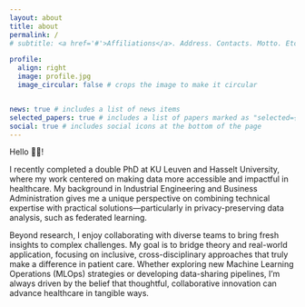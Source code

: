 ```yaml
---
layout: about
title: about
permalink: /
# subtitle: <a href='#'>Affiliations</a>. Address. Contacts. Motto. Etc.

profile:
  align: right
  image: profile.jpg
  image_circular: false # crops the image to make it circular


news: true # includes a list of news items
selected_papers: true # includes a list of papers marked as "selected={true}"
social: true # includes social icons at the bottom of the page
---
```


Hello 👋🏼!

I recently completed a double PhD at KU Leuven and Hasselt University, where my work centered on making data more accessible and impactful in healthcare. My background in Industrial Engineering and Business Administration gives me a unique perspective on combining technical expertise with practical solutions—particularly in privacy-preserving data analysis, such as federated learning.

Beyond research, I enjoy collaborating with diverse teams to bring fresh insights to complex challenges. My goal is to bridge theory and real-world application, focusing on inclusive, cross-disciplinary approaches that truly make a difference in patient care. Whether exploring new Machine Learning Operations (MLOps) strategies or developing data-sharing pipelines, I’m always driven by the belief that thoughtful, collaborative innovation can advance healthcare in tangible ways.